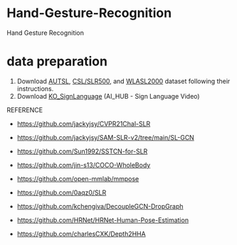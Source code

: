 # Hand-Gesture-Recognition
Hand Gesture Recognition

# data preparation 
1. Download [AUTSL](http://chalearnlap.cvc.uab.es/dataset/40/description/), [CSL/SLR500](http://home.ustc.edu.cn/~pjh/openresources/cslr-dataset-2015/index.html), and [WLASL2000](https://dxli94.github.io/WLASL/) dataset following their instructions.
2. Download [KO_SignLanguage](https://aihub.or.kr/aidata/7965) (AI_HUB - Sign Language Video)


REFERENCE
- https://github.com/jackyjsy/CVPR21Chal-SLR
- https://github.com/jackyjsy/SAM-SLR-v2/tree/main/SL-GCN


- https://github.com/Sun1992/SSTCN-for-SLR
- https://github.com/jin-s13/COCO-WholeBody
- https://github.com/open-mmlab/mmpose
- https://github.com/0aqz0/SLR
- https://github.com/kchengiva/DecoupleGCN-DropGraph
- https://github.com/HRNet/HRNet-Human-Pose-Estimation
- https://github.com/charlesCXK/Depth2HHA